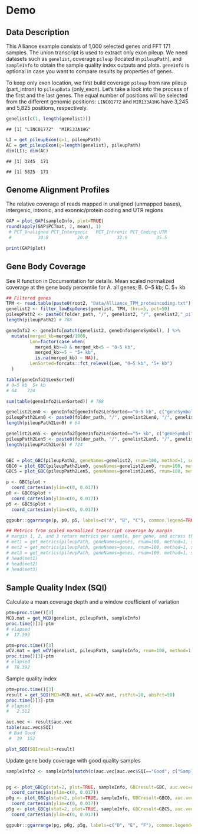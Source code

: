 Demo
================

## Data Description

This Alliance example consists of 1,000 selected genes and FFT 171
samples. The union transcript is used to extract only exon pileup. We
need datasets such as `genelist`, coverage `pileup` (located in
`pileupPath`), and `sampleInfo` to obtain the sample quality index
outputs and plots. `geneInfo` is optional in case you want to compare
results by properties of genes.

To keep only exon location, we first build coverage `pileup` from raw
pileup (part_intron) to `pileupData` (only_exon). Let’s take a look into
the process of the first and the last genes. The equal number of
positions will be selected from the different genomic positions:
`LINC01772` and `MIR133A1HG` have 3,245 and 5,825 positions,
respectively.

``` r
genelist[c(1, length(genelist))]
```

    ## [1] "LINC01772"  "MIR133A1HG"

``` r
LI = get_pileupExon(g=1, pileupPath)
AC = get_pileupExon(g=length(genelist), pileupPath)
dim(LI); dim(AC)
```

    ## [1] 3245  171

    ## [1] 5825  171

## Genome Alignment Profiles

The relative coverage of reads mapped in unaligned (unmapped bases),
intergenic, intronic, and exonnic/protein coding and UTR regions

``` r
GAP = plot_GAP(sampleInfo, plot=TRUE)
round(apply(GAP$PCTmat, 2, mean), 1)
 # PCT_Unaligned PCT_Intergenic   PCT_Intronic PCT_Coding.UTR 
 #          10.8           20.8           32.9           35.5

print(GAP$plot)
```

## Gene Body Coverage

See R function in Documentation for details. Mean scaled normalized
coverage at the gene body percentile for A. all genes; B. 0~5 kb; C. 5+
kb

``` r
## Filtered genes
TPM <- read.table(paste0(root2, "Data/Alliance_TPM_proteincoding.txt"),sep="\t",header=T,check.names=F,stringsAsFactors=F)
genelist2 <- filter_lowExpGenes(genelist, TPM, thru=5, pct=50)
pileupPath2 <- paste0(folder_path, "/", genelist2, "/", genelist2,"_pileup_part_intron.RData")
length(pileupPath2) # 788

geneInfo2 <- geneInfo[match(genelist2, geneInfo$geneSymbol), ] %>%
  mutate(merged_kb=merged/1000,
         Len=factor(case_when(
           merged_kb>=0 & merged_kb<5 ~ "0~5 kb",
           merged_kb>=5 ~ "5+ kb",
           is.na(merged_kb) ~ NA)),
         LenSorted=forcats::fct_relevel(Len, "0~5 kb", "5+ kb")
  )

table(geneInfo2$LenSorted)
# 0~5 kb  5+ kb
# 64    724

sum(table(geneInfo2$LenSorted)) # 788

genelist2Len0 <- geneInfo2[geneInfo2$LenSorted=="0~5 kb", c("geneSymbol")]
pileupPath2Len0 <- paste0(folder_path, "/", genelist2Len0, "/", genelist2Len0,"_pileup_part_intron.RData")
length(pileupPath2Len0) # 64

genelist2Len5 <- geneInfo2[geneInfo2$LenSorted=="5+ kb", c("geneSymbol")]
pileupPath2Len5 <- paste0(folder_path, "/", genelist2Len5, "/", genelist2Len5,"_pileup_part_intron.RData")
length(pileupPath2Len5) # 724


GBC = plot_GBC(pileupPath2, geneNames=genelist2, rnum=100, method=1, scale=TRUE, stat=2, plot=TRUE, sampleInfo)
GBC0 = plot_GBC(pileupPath2Len0, geneNames=genelist2Len0, rnum=100, method=1, scale=TRUE, stat=2, plot=TRUE, sampleInfo)
GBC5 = plot_GBC(pileupPath2Len5, geneNames=genelist2Len5, rnum=100, method=1, scale=TRUE, stat=2, plot=TRUE, sampleInfo)

p <- GBC$plot +
  coord_cartesian(ylim=c(0, 0.017))
p0 <- GBC0$plot +
  coord_cartesian(ylim=c(0, 0.017))
p5 <- GBC5$plot +
  coord_cartesian(ylim=c(0, 0.017))

ggpubr::ggarrange(p, p0, p5, labels=c("A", "B", "C"), common.legend=TRUE, legend="bottom", nrow=1)
```

``` r
## Metrics from scaled normalized transcript coverage by margin
# margin 1, 2, and 3 return metrics per sample, per gene, and across the genes per sample, respectively.
# met1 = get_metrics(pileupPath, geneNames=genes, rnum=100, method=1, scale=TRUE, margin=1)
# met2 = get_metrics(pileupPath, geneNames=genes, rnum=100, method=1, scale=TRUE, margin=2)
# met3 = get_metrics(pileupPath, geneNames=genes, rnum=100, method=1, scale=TRUE, margin=3)
# head(met1)
# head(met2)
# head(met3)
```

## Sample Quality Index (SQI)

Calculate a mean coverage depth and a window coefficient of variation

``` r
ptm=proc.time()[3]
MCD.mat = get_MCD(genelist, pileupPath, sampleInfo)
proc.time()[3]-ptm
# elapsed 
#  17.593

ptm=proc.time()[3]
wCV.mat = get_wCV(genelist, pileupPath, sampleInfo, rnum=100, method=1, winSize=20, egPct=10)
proc.time()[3]-ptm
# elapsed 
#  78.392 
```

Sample quality index

``` r
ptm=proc.time()[3]
result = get_SQI(MCD=MCD.mat, wCV=wCV.mat, rstPct=20, obsPct=50)
proc.time()[3]-ptm
# elapsed 
#   2.512 

auc.vec <- result$auc.vec
table(auc.vec$SQI)
 # Bad Good 
 #  19  152 

plot_SQI(SQIresult=result)
```

Update gene body coverage with good quality samples

``` r
sampleInfo2 <- sampleInfo[match(c(auc.vec[auc.vec$SQI=="Good", c("Sample")])$Sample, sampleInfo$SampleID), ]


pg <- plot_GBCg(stat=2, plot=TRUE, sampleInfo, GBCresult=GBC, auc.vec=result$auc.vec)$plot +
  coord_cartesian(ylim=c(0, 0.017))
p0g <- plot_GBCg(stat=2, plot=TRUE, sampleInfo, GBCresult=GBC0, auc.vec=result$auc.vec)$plot +
  coord_cartesian(ylim=c(0, 0.017))
p5g <- plot_GBCg(stat=2, plot=TRUE, sampleInfo, GBCresult=GBC5, auc.vec=result$auc.vec)$plot +
  coord_cartesian(ylim=c(0, 0.017))

ggpubr::ggarrange(pg, p0g, p5g, labels=c("D", "E", "F"), common.legend=TRUE, legend="bottom", nrow=1)
```
